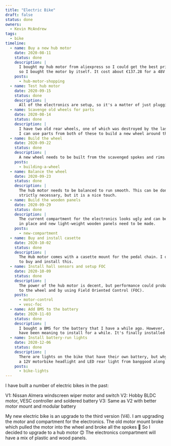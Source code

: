 ```yaml
---
title: "Electric Bike"
draft: false
status: done
owners:
  - Kevin McAndrew
tags: 
  - bike
timeline:
  - name: Buy a new hub motor
    date: 2020-08-11
    status: done
    description: |
      I bought my hub motor from aliexpress so I could get the best price. There is no need for the full wheel,
      so I bought the motor by itself. It cost about €137.28 for a 48V 1500W motor. Motor arrived on 11th September.
    posts:
      - hub-motor-shopping
  - name: Test hub motor
    date: 2020-09-15
    status: done
    description: |
      All of the electronics are setup, so it's a matter of just plugging everything and seeing how well it works.
  - name: Scavenge old wheels for parts
    date: 2020-08-14
    status: done
    description: |
      I have two old rear wheels, one of which was destroyed by the last motor, the other has a bent rim.
      I can use parts from both of these to build a new wheel around the hub motor.
  - name: Build the wheel
    date: 2020-09-22
    status: done
    description: |
      A new wheel needs to be built from the scavenged spokes and rims of my old wheels.
    posts:
      - building-a-wheel
  - name: Balance the wheel
    date: 2020-09-23
    status: done
    description: |
      The hub motor needs to be balanced to run smooth. This can be done with some tape and coins. This is not
      strictly necessary, but it is a nice touch.
  - name: Build the wooden panels
    date: 2020-09-29
    status: done
    description: |
      The current compartment for the electronics looks ugly and can be improved. The battery needs to be secured
      in place and new light-weight wooden panels need to be made.
    posts:
      - new-compartment
  - name: Buy and install casette
    date: 2020-10-02
    status: done
    description: |
      The Hub motor comes with a casette mount for the pedal chain. I only have freewheels however, so I'll have
      to buy and install this.
  - name: Install hall sensors and setup FOC
    date: 2020-10-09
    status: done
    description: |
      The power of the hub motor is decent, but performance could probably be improved by adding position sensors
      to the wheel and by using Field Oriented Control (FOC).
    posts:
      - motor-control
      - vesc-foc
  - name: Add BMS to the battery
    date: 2020-11-03
    status: done
    description: |
      I bought a BMS for the battery that I have a while ago. However, the BMS was faulty. I have a new one that I
      have been meaning to install for a while. It's finally installed now 😊
  - name: Install battery-run lights
    date: 2020-12-06
    status: done
    description: |
      There are lights on the bike that have their own battery, but why not run them off the bike's battery 😁 I got
      a 12V motorbike headlight and LED rear light from banggood along with a 12V regulator
    posts:
      - bike-lights
---
```


 I have built a number of electric bikes in the past:

V1: Nissan Almera windscreen wiper motor and switch V2: Hobby BLDC motor, VESC controller and soldered battery V3: Same as V2 with better motor mount and modular battery

My new electric bike is an upgrade to the third version (V4). I am upgrading the motor and compartment for the electronics. The old motor mount broke which pulled the motor into the wheel and broke all the spokes 😬 So I decided to upgrade to a hub motor 😊 The electronics compartment will have a mix of plastic and wood panels.
